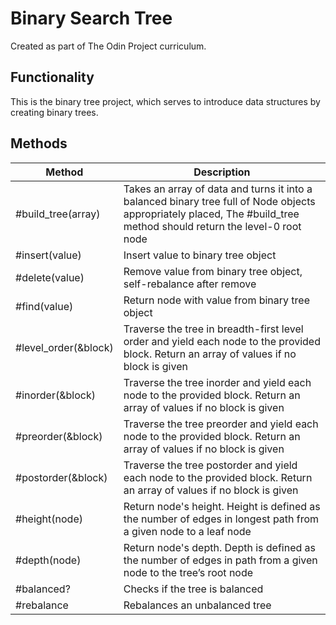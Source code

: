 # Binary Search Tree
Created as part of The Odin Project curriculum.

## Functionality
This is the binary tree project, which serves to introduce data structures by creating binary trees.

## Methods

| Method | Description | 
| --- | --- |
| #build_tree(array) | Takes an array of data and turns it into a balanced binary tree full of Node objects appropriately placed, The #build_tree method should return the level-0 root node |
| #insert(value) | Insert value to binary tree object |
| #delete(value) | Remove value from binary tree object, self-rebalance after remove |
| #find(value) | Return node with value from binary tree object |
| #level_order(&block) | Traverse the tree in breadth-first level order and yield each node to the provided block. Return an array of values if no block is given |
| #inorder(&block) | Traverse the tree inorder and yield each node to the provided block. Return an array of values if no block is given |
| #preorder(&block) | Traverse the tree preorder and yield each node to the provided block. Return an array of values if no block is given |
| #postorder(&block) | Traverse the tree postorder and yield each node to the provided block. Return an array of values if no block is given |
| #height(node) | Return node's height. Height is defined as the number of edges in longest path from a given node to a leaf node |
| #depth(node) | Return node's depth. Depth is defined as the number of edges in path from a given node to the tree’s root node |
| #balanced? | Checks if the tree is balanced |
| #rebalance | Rebalances an unbalanced tree |
